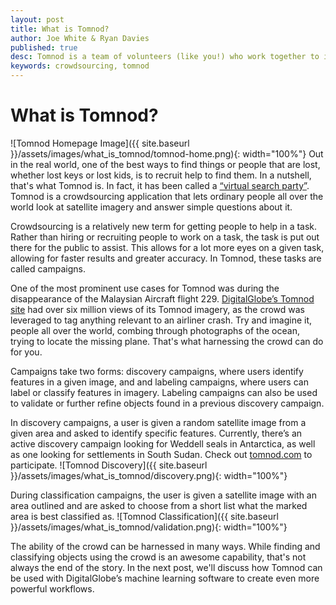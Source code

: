 ```yaml
---
layout: post
title: What is Tomnod?
author: Joe White & Ryan Davies
published: true
desc: Tomnod is a team of volunteers (like you!) who work together to identify important objects and interesting places in satellite images.
keywords: crowdsourcing, tomnod
---
```


# What is Tomnod?
![Tomnod Homepage Image]({{ site.baseurl }}/assets/images/what_is_tomnod/tomnod-home.png){: width="100%"} 
Out in the real world, one of the best ways to find things or people that are lost, whether lost keys or lost kids, is to recruit help to find them.  In a nutshell, that's what Tomnod is. In fact, it has been called a [“virtual search party”](http://www.independent.co.uk/life-style/gadgets-and-tech/tomnod-how-to-join-the-virtual-search-party-scanning-satellite-imagery-for-flight-mh370-9188947.html). Tomnod is a crowdsourcing application that lets ordinary people all over the world look at satellite imagery and answer simple questions about it.

Crowdsourcing is a relatively new term for getting people to help in a task.  Rather than hiring or recruiting people to work on a task, the task is put out there for the public to assist. This allows for a lot more eyes on a given task, allowing for faster results and greater accuracy. In Tomnod, these tasks are called campaigns.

One of the most prominent use cases for Tomnod was during the disappearance of the Malaysian Aircraft flight 229. [DigitalGlobe’s Tomnod site](http://www.tomnod.com) had over six million views of its Tomnod imagery, as the crowd was leveraged to tag anything relevant to an airliner crash. Try and imagine it, people all over the world, combing through photographs of the ocean, trying to locate the missing plane.  That's what harnessing the crowd can do for you.

Campaigns take two forms: discovery campaigns, where users identify features in a given image, and and labeling campaigns, where users can label or classify features in imagery.  Labeling campaigns can also be used to validate or further refine objects found in a previous discovery campaign.  

In discovery campaigns, a user is given a random satellite image from a given area and asked to identify specific features. Currently, there’s an active discovery campaign looking for Weddell seals in Antarctica, as well as one looking for settlements in South Sudan. Check out [tomnod.com](http://www.tomnod.com) to participate. ![Tomnod Discovery]({{ site.baseurl }}/assets/images/what_is_tomnod/discovery.png){: width="100%"}

During classification campaigns, the user is given a satellite image with an area outlined and are asked to choose from a short list what the marked area is best classified as. ![Tomnod Classification]({{ site.baseurl }}/assets/images/what_is_tomnod/validation.png){: width="100%"}

The ability of the crowd can be harnessed in many ways.  While finding and classifying objects using the crowd is an awesome capability, that's not always the end of the story.  In the next post, we'll discuss how Tomnod can be used with DigitalGlobe’s machine learning software to create even more powerful workflows.








